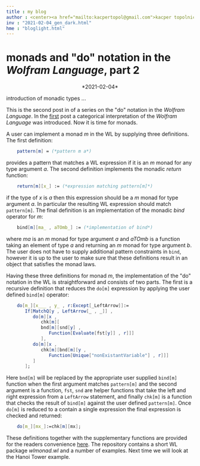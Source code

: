 ```yaml
---
title : my blog
author : <center><a href="mailto:kacpertopol@gmail.com">kacper topolnicki</a></br><a href="mailto:kacpertopol@gmail.com">kacpertopol@gmail.com</a><center>
inv : "2021-02-04_gen_dark.html"
hme : "bloglight.html"
---
```



# monads and "do" notation in the *Wolfram Language*, part 2
<center>
*2021-02-04*
</center>

introduction of monadic types ...



This is the second post in of a series on the "do" notation in the *Wolfram Language*.
In the
<a id = "NCE" href = https://kacpertopol.github.io/myblog/2021-01-31_gen_light.html>first</a>
post a categorical interpretation of the *Wolfram Language* was introduced. Now it is time
for monads. 

A user can implement a monad *m* in the WL by supplying three
definitions. The first definition:

```Mathematica
    pattern[m] = (*pattern m a*)
```

provides a pattern that matches a WL expression if it is an *m* monad
for any type argument *a*. The second definition implements the monadic
*return* function:

```Mathematica
    return[m][x_] := (*expression matching pattern[m]*)
```

if the type of *x* is *a* then this expression should be a *m* monad for
type argument *a*. In particular the resulting WL expression should
match `pattern[m]`. The final definition is an implementation of the
monadic *bind* operator for *m*:

```Mathematica
    bind[m][ma_ , aTOmb_] := (*implementation of bind*)
```

where *ma* is an *m* monad for type argument *a* and *aTOmb* is a
function taking an element of type *a* and returning an *m* monad for
type argument *b*. The user does not have to supply additional pattern
constraints in `bind`, however it is up to the user to make sure that
these definitions result in an object that satisfies the monad laws.

Having these three definitions for monad *m*, the implementation of the
"do\" notation in the WL is straightforward and consists of two parts.
The first is a recursive definition that reduces the `do[m]` expression
by applying the user defined `bind[m]` operator:

```Mathematica
    do[m_][x___ , y_ , r:Except[_LeftArrow]]:= 
       If[MatchQ[y , LeftArrow[_ , _]] , 
          do[m][x , 
             chk[m][
             bnd[m][snd[y] , 
                Function[Evaluate[fst[y]] , r]]]
             ],
          do[m][x , 
             chk[m][bnd[m][y , 
                Function[Unique["nonExistantVariable"] , r]]]
          ]
       ];
```

Here `bnd[m]` will be replaced by the appropriate user supplied
`bind[m]` function when the first argument matches `pattern[m]` and the
second argument is a function, `fst`, `snd` are helper functions that
take the left and right expression from a `LeftArrow` statement, and
finally `chk[m]` is a function that checks the result of `bind[m]`
against the user defined `pattern[m]`. Once `do[m]` is reduced to a
contain a single expression the final expression is checked and
returned:

```Mathematica
    do[m_][mx_]:=chk[m][mx];
```

These definitions together with the supplementary functions are provided
for the readers convenience 
<a id = "NCE" href = https://gitlab.com/kacpertopolnicki/wlmonad>here</a>. 
The repository contains a
short WL package *wlmonad.wl* and a number of examples. Next time we will look at the 
Hanoi Tower example.


